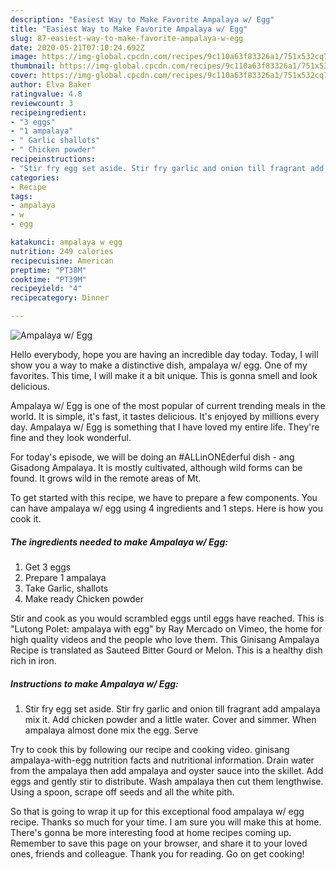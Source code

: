 ```yaml
---
description: "Easiest Way to Make Favorite Ampalaya w/ Egg"
title: "Easiest Way to Make Favorite Ampalaya w/ Egg"
slug: 87-easiest-way-to-make-favorite-ampalaya-w-egg
date: 2020-05-21T07:10:24.692Z
image: https://img-global.cpcdn.com/recipes/9c110a63f83326a1/751x532cq70/ampalaya-w-egg-recipe-main-photo.jpg
thumbnail: https://img-global.cpcdn.com/recipes/9c110a63f83326a1/751x532cq70/ampalaya-w-egg-recipe-main-photo.jpg
cover: https://img-global.cpcdn.com/recipes/9c110a63f83326a1/751x532cq70/ampalaya-w-egg-recipe-main-photo.jpg
author: Elva Baker
ratingvalue: 4.8
reviewcount: 3
recipeingredient:
- "3 eggs"
- "1 ampalaya"
- " Garlic shallots"
- " Chicken powder"
recipeinstructions:
- "Stir fry egg set aside. Stir fry garlic and onion till fragrant add ampalaya mix it. Add chicken powder and a little water. Cover and simmer. When ampalaya almost done mix the egg. Serve"
categories:
- Recipe
tags:
- ampalaya
- w
- egg

katakunci: ampalaya w egg 
nutrition: 249 calories
recipecuisine: American
preptime: "PT38M"
cooktime: "PT39M"
recipeyield: "4"
recipecategory: Dinner

---
```



![Ampalaya w/ Egg](https://img-global.cpcdn.com/recipes/9c110a63f83326a1/751x532cq70/ampalaya-w-egg-recipe-main-photo.jpg)

Hello everybody, hope you are having an incredible day today. Today, I will show you a way to make a distinctive dish, ampalaya w/ egg. One of my favorites. This time, I will make it a bit unique. This is gonna smell and look delicious.

Ampalaya w/ Egg is one of the most popular of current trending meals in the world. It is simple, it's fast, it tastes delicious. It's enjoyed by millions every day. Ampalaya w/ Egg is something that I have loved my entire life. They're fine and they look wonderful.

For today&#39;s episode, we will be doing an #ALLinONEderful dish - ang Gisadong Ampalaya. It is mostly cultivated, although wild forms can be found. It grows wild in the remote areas of Mt.


To get started with this recipe, we have to prepare a few components. You can have ampalaya w/ egg using 4 ingredients and 1 steps. Here is how you cook it.

<!--inarticleads1-->

##### The ingredients needed to make Ampalaya w/ Egg:

1. Get 3 eggs
1. Prepare 1 ampalaya
1. Take  Garlic, shallots
1. Make ready  Chicken powder


Stir and cook as you would scrambled eggs until eggs have reached. This is &#34;Lutong Polet: ampalaya with egg&#34; by Ray Mercado on Vimeo, the home for high quality videos and the people who love them. This Ginisang Ampalaya Recipe is translated as Sauteed Bitter Gourd or Melon. This is a healthy dish rich in iron. 

<!--inarticleads2-->

##### Instructions to make Ampalaya w/ Egg:

1. Stir fry egg set aside. Stir fry garlic and onion till fragrant add ampalaya mix it. Add chicken powder and a little water. Cover and simmer. When ampalaya almost done mix the egg. Serve


Try to cook this by following our recipe and cooking video. ginisang ampalaya-with-egg nutrition facts and nutritional information. Drain water from the ampalaya then add ampalaya and oyster sauce into the skillet. Add eggs and gently stir to distribute. Wash ampalaya then cut them lengthwise. Using a spoon, scrape off seeds and all the white pith. 

So that is going to wrap it up for this exceptional food ampalaya w/ egg recipe. Thanks so much for your time. I am sure you will make this at home. There's gonna be more interesting food at home recipes coming up. Remember to save this page on your browser, and share it to your loved ones, friends and colleague. Thank you for reading. Go on get cooking!

